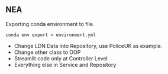 ## NEA

Exporting conda environment to file.
```
conda env export > environment.yml
```

* Change LDN Data into Repository, use PoliceUK as example.
* Change other class to OOP
* Streamlit code only at Controller Level
* Everything else in Service and Repository